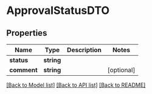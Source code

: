 # ApprovalStatusDTO

## Properties
Name | Type | Description | Notes
------------ | ------------- | ------------- | -------------
**status** | **string** |  | 
**comment** | **string** |  | [optional] 

[[Back to Model list]](../../README.md#documentation-for-models) [[Back to API list]](../../README.md#documentation-for-api-endpoints) [[Back to README]](../../README.md)


